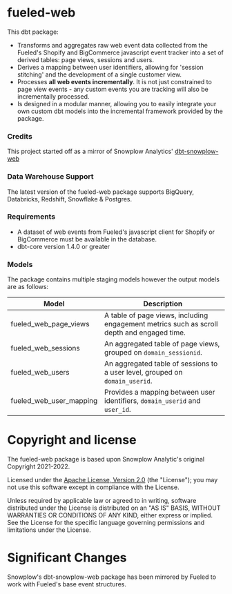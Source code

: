 
# fueled-web

This dbt package:

- Transforms and aggregates raw web event data collected from the Fueled's Shopify and BigCommerce javascript event tracker into a set of derived tables: page views, sessions and users.
- Derives a mapping between user identifiers, allowing for 'session stitching' and the development of a single customer view.
- Processes **all web events incrementally**. It is not just constrained to page view events - any custom events you are tracking will also be incrementally processed.
- Is designed in a modular manner, allowing you to easily integrate your own custom dbt models into the incremental framework provided by the package.

### Credits

This project started off as a mirror of Snowplow Analytics' [dbt-snowplow-web](https://github.com/snowplow/dbt-snowplow-web)

### Data Warehouse Support

The latest version of the fueled-web package supports BigQuery, Databricks, Redshift, Snowflake & Postgres.

### Requirements

- A dataset of web events from Fueled's javascript client for Shopify or BigCommerce must be available in the database.
- dbt-core version 1.4.0 or greater

### Models

The package contains multiple staging models however the output models are as follows:

| Model                             | Description                                                                                                  |
| --------------------------------- | ------------------------------------------------------------------------------------------------------------ |
| fueled_web_page_views           | A table of page views, including engagement metrics such as scroll depth and engaged time.                   |
| fueled_web_sessions             | An aggregated table of page views, grouped on `domain_sessionid`.                                            |
| fueled_web_users                | An aggregated table of sessions to a user level, grouped on `domain_userid`.                                 |
| fueled_web_user_mapping         | Provides a mapping between user identifiers, `domain_userid` and `user_id`.                                  |

# Copyright and license

The fueled-web package is based upon Snowplow Analytic's original Copyright 2021-2022.

Licensed under the [Apache License, Version 2.0][license] (the "License");
you may not use this software except in compliance with the License.

Unless required by applicable law or agreed to in writing, software
distributed under the License is distributed on an "AS IS" BASIS,
WITHOUT WARRANTIES OR CONDITIONS OF ANY KIND, either express or implied.
See the License for the specific language governing permissions and
limitations under the License.

[license]: http://www.apache.org/licenses/LICENSE-2.0

# Significant Changes

Snowplow's dbt-snowplow-web package has been mirrored by Fueled to work with Fueled's base event structures.